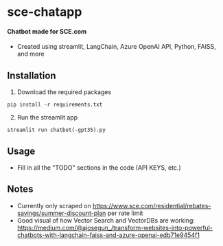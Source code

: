 # sce-chatapp
#### Chatbot made for SCE.com
- Created using streamlit, LangChain, Azure OpenAI API, Python, FAISS, and more

## Installation
1. Download the required packages
```
pip install -r requirements.txt
```
2. Run the streamlit app
```
streamlit run chatbot(-gpt35).py
```

## Usage
- Fill in all the "TODO" sections in the code (API KEYS, etc.)

## Notes
- Currently only scraped on https://www.sce.com/residential/rebates-savings/summer-discount-plan per rate limit
- Good visual of how Vector Search and VectorDBs are working: https://medium.com/@ajosegun_/transform-websites-into-powerful-chatbots-with-langchain-faiss-and-azure-openai-edb71e9454f1
